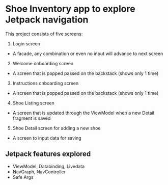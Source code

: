 # Shoe Inventory app to explore Jetpack navigation

This project consists of five screens: 

1. Login screen
  - A facade, any combination or even no input will advance to next screen
2. Welcome onboarding screen
  - A screen that is popped passed on the backstack (shows only 1 time)
3. Instructions onboarding screen
  - A screen that is popped passed on the backstack (shows only 1 time)
4. Shoe Listing screen
  - A screen that is updated through the ViewModel when a new Detail fragment is saved
5. Shoe Detail screen for adding a new shoe
  - A screen to input data for saving
    
## Jetpack features explored
- ViewModel, Databinding, Livedata
- NavGraph, NavController
- Safe Args
